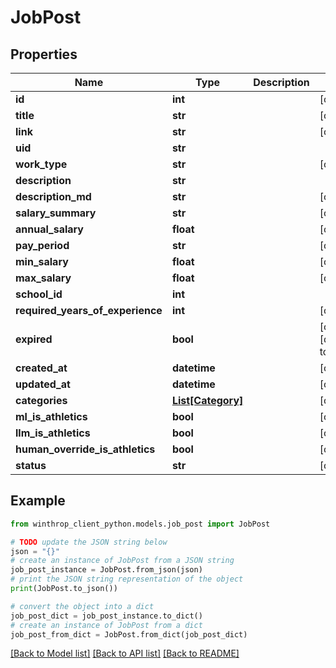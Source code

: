 # JobPost


## Properties

Name | Type | Description | Notes
------------ | ------------- | ------------- | -------------
**id** | **int** |  | [optional] 
**title** | **str** |  | [optional] 
**link** | **str** |  | [optional] 
**uid** | **str** |  | 
**work_type** | **str** |  | [optional] 
**description** | **str** |  | 
**description_md** | **str** |  | [optional] 
**salary_summary** | **str** |  | [optional] 
**annual_salary** | **float** |  | [optional] 
**pay_period** | **str** |  | [optional] 
**min_salary** | **float** |  | [optional] 
**max_salary** | **float** |  | [optional] 
**school_id** | **int** |  | 
**required_years_of_experience** | **int** |  | [optional] 
**expired** | **bool** |  | [optional] [default to False]
**created_at** | **datetime** |  | [optional] 
**updated_at** | **datetime** |  | [optional] 
**categories** | [**List[Category]**](Category.md) |  | [optional] 
**ml_is_athletics** | **bool** |  | [optional] 
**llm_is_athletics** | **bool** |  | [optional] 
**human_override_is_athletics** | **bool** |  | [optional] 
**status** | **str** |  | [optional] 

## Example

```python
from winthrop_client_python.models.job_post import JobPost

# TODO update the JSON string below
json = "{}"
# create an instance of JobPost from a JSON string
job_post_instance = JobPost.from_json(json)
# print the JSON string representation of the object
print(JobPost.to_json())

# convert the object into a dict
job_post_dict = job_post_instance.to_dict()
# create an instance of JobPost from a dict
job_post_from_dict = JobPost.from_dict(job_post_dict)
```
[[Back to Model list]](../README.md#documentation-for-models) [[Back to API list]](../README.md#documentation-for-api-endpoints) [[Back to README]](../README.md)


